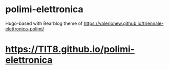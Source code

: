 # polimi-elettronica
Hugo-based with Bearblog theme of https://valerionew.github.io/triennale-elettronica-polimi/

# https://TIT8.github.io/polimi-elettronica
